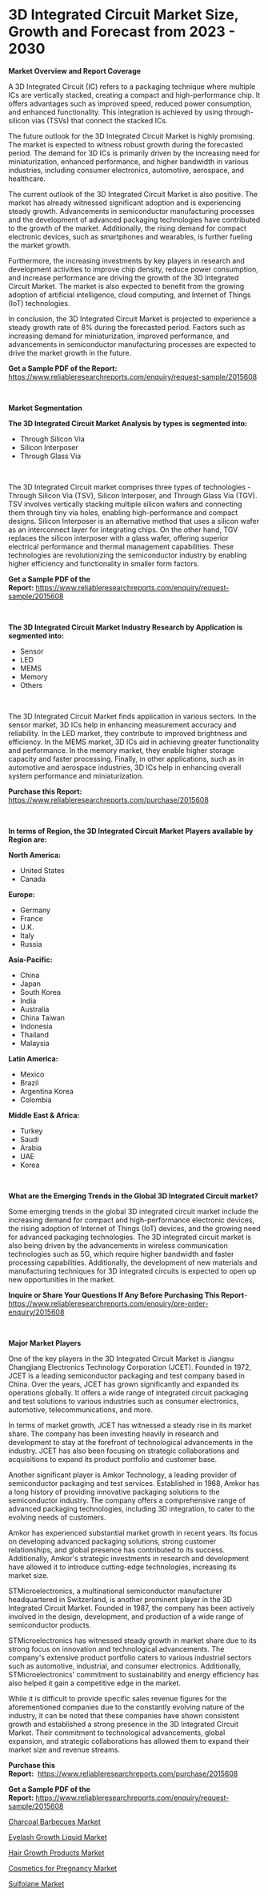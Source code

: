 <p><h1>3D Integrated Circuit Market Size, Growth and Forecast from 2023 - 2030</h1></p><p><strong>Market Overview and Report Coverage</strong></p>
<p><p>A 3D Integrated Circuit (IC) refers to a packaging technique where multiple ICs are vertically stacked, creating a compact and high-performance chip. It offers advantages such as improved speed, reduced power consumption, and enhanced functionality. This integration is achieved by using through-silicon vias (TSVs) that connect the stacked ICs.</p><p>The future outlook for the 3D Integrated Circuit Market is highly promising. The market is expected to witness robust growth during the forecasted period. The demand for 3D ICs is primarily driven by the increasing need for miniaturization, enhanced performance, and higher bandwidth in various industries, including consumer electronics, automotive, aerospace, and healthcare.</p><p>The current outlook of the 3D Integrated Circuit Market is also positive. The market has already witnessed significant adoption and is experiencing steady growth. Advancements in semiconductor manufacturing processes and the development of advanced packaging technologies have contributed to the growth of the market. Additionally, the rising demand for compact electronic devices, such as smartphones and wearables, is further fueling the market growth.</p><p>Furthermore, the increasing investments by key players in research and development activities to improve chip density, reduce power consumption, and increase performance are driving the growth of the 3D Integrated Circuit Market. The market is also expected to benefit from the growing adoption of artificial intelligence, cloud computing, and Internet of Things (IoT) technologies.</p><p>In conclusion, the 3D Integrated Circuit Market is projected to experience a steady growth rate of 8% during the forecasted period. Factors such as increasing demand for miniaturization, improved performance, and advancements in semiconductor manufacturing processes are expected to drive the market growth in the future.</p></p>
<p><strong>Get a Sample PDF of the Report:</strong> <a href="https://www.reliableresearchreports.com/enquiry/request-sample/2015608">https://www.reliableresearchreports.com/enquiry/request-sample/2015608</a></p>
<p>&nbsp;</p>
<p><strong>Market Segmentation</strong></p>
<p><strong>The 3D Integrated Circuit Market Analysis by types is segmented into:</strong></p>
<p><ul><li>Through Silicon Via</li><li>Silicon Interposer</li><li>Through Glass Via</li></ul></p>
<p>&nbsp;</p>
<p><p>The 3D Integrated Circuit market comprises three types of technologies - Through Silicon Via (TSV), Silicon Interposer, and Through Glass Via (TGV). TSV involves vertically stacking multiple silicon wafers and connecting them through tiny via holes, enabling high-performance and compact designs. Silicon Interposer is an alternative method that uses a silicon wafer as an interconnect layer for integrating chips. On the other hand, TGV replaces the silicon interposer with a glass wafer, offering superior electrical performance and thermal management capabilities. These technologies are revolutionizing the semiconductor industry by enabling higher efficiency and functionality in smaller form factors.</p></p>
<p><strong>Get a Sample PDF of the Report:</strong>&nbsp;<a href="https://www.reliableresearchreports.com/enquiry/request-sample/2015608">https://www.reliableresearchreports.com/enquiry/request-sample/2015608</a></p>
<p>&nbsp;</p>
<p><strong>The 3D Integrated Circuit Market Industry Research by Application is segmented into:</strong></p>
<p><ul><li>Sensor</li><li>LED</li><li>MEMS</li><li>Memory</li><li>Others</li></ul></p>
<p>&nbsp;</p>
<p><p>The 3D Integrated Circuit Market finds application in various sectors. In the sensor market, 3D ICs help in enhancing measurement accuracy and reliability. In the LED market, they contribute to improved brightness and efficiency. In the MEMS market, 3D ICs aid in achieving greater functionality and performance. In the memory market, they enable higher storage capacity and faster processing. Finally, in other applications, such as in automotive and aerospace industries, 3D ICs help in enhancing overall system performance and miniaturization.</p></p>
<p><strong>Purchase this Report:</strong>&nbsp; <a href="https://www.reliableresearchreports.com/purchase/2015608">https://www.reliableresearchreports.com/purchase/2015608</a></p>
<p>&nbsp;</p>
<p><strong>In terms of Region, the 3D Integrated Circuit Market Players available by Region are:</strong></p>
<p>
    <p> <strong> North America: </strong>
        <ul>
            <li>United States</li>
            <li>Canada</li>
        </ul>
        </p> 
    <p> <strong> Europe: </strong>
        <ul>
            <li>Germany</li>
            <li>France</li>
            <li>U.K.</li>
            <li>Italy</li>
            <li>Russia</li>
        </ul>
        </p> 
    <p> <strong> Asia-Pacific: </strong>
        <ul>
            <li>China</li>
            <li>Japan</li>
            <li>South Korea</li>
            <li>India</li>
            <li>Australia</li>
            <li>China Taiwan</li>
            <li>Indonesia</li>
            <li>Thailand</li>
            <li>Malaysia</li>
        </ul>
        </p> 
    <p> <strong> Latin America: </strong>
        <ul>
            <li>Mexico</li>
            <li>Brazil</li>
            <li>Argentina Korea</li>
            <li>Colombia</li>
        </ul>
        </p> 
    <p> <strong> Middle East & Africa: </strong>
        <ul>
            <li>Turkey</li>
            <li>Saudi</li>
            <li>Arabia</li>
            <li>UAE</li>
            <li>Korea</li>
        </ul>
    </p>
    </p>
<p>&nbsp;</p>
<p><strong>What are the Emerging Trends in the Global 3D Integrated Circuit market?</strong></p>
<p><p>Some emerging trends in the global 3D integrated circuit market include the increasing demand for compact and high-performance electronic devices, the rising adoption of Internet of Things (IoT) devices, and the growing need for advanced packaging technologies. The 3D integrated circuit market is also being driven by the advancements in wireless communication technologies such as 5G, which require higher bandwidth and faster processing capabilities. Additionally, the development of new materials and manufacturing techniques for 3D integrated circuits is expected to open up new opportunities in the market.</p></p>
<p><strong>Inquire or Share Your Questions If Any Before Purchasing This Report</strong>- <a href="https://www.reliableresearchreports.com/enquiry/pre-order-enquiry/2015608">https://www.reliableresearchreports.com/enquiry/pre-order-enquiry/2015608</a></p>
<p>&nbsp;</p>
<p><strong>Major Market Players</strong></p>
<p><p>One of the key players in the 3D Integrated Circuit Market is Jiangsu Changjiang Electronics Technology Corporation (JCET). Founded in 1972, JCET is a leading semiconductor packaging and test company based in China. Over the years, JCET has grown significantly and expanded its operations globally. It offers a wide range of integrated circuit packaging and test solutions to various industries such as consumer electronics, automotive, telecommunications, and more.</p><p>In terms of market growth, JCET has witnessed a steady rise in its market share. The company has been investing heavily in research and development to stay at the forefront of technological advancements in the industry. JCET has also been focusing on strategic collaborations and acquisitions to expand its product portfolio and customer base.</p><p>Another significant player is Amkor Technology, a leading provider of semiconductor packaging and test services. Established in 1968, Amkor has a long history of providing innovative packaging solutions to the semiconductor industry. The company offers a comprehensive range of advanced packaging technologies, including 3D integration, to cater to the evolving needs of customers.</p><p>Amkor has experienced substantial market growth in recent years. Its focus on developing advanced packaging solutions, strong customer relationships, and global presence has contributed to its success. Additionally, Amkor's strategic investments in research and development have allowed it to introduce cutting-edge technologies, increasing its market size.</p><p>STMicroelectronics, a multinational semiconductor manufacturer headquartered in Switzerland, is another prominent player in the 3D Integrated Circuit Market. Founded in 1987, the company has been actively involved in the design, development, and production of a wide range of semiconductor products.</p><p>STMicroelectronics has witnessed steady growth in market share due to its strong focus on innovation and technological advancements. The company's extensive product portfolio caters to various industrial sectors such as automotive, industrial, and consumer electronics. Additionally, STMicroelectronics' commitment to sustainability and energy efficiency has also helped it gain a competitive edge in the market.</p><p>While it is difficult to provide specific sales revenue figures for the aforementioned companies due to the constantly evolving nature of the industry, it can be noted that these companies have shown consistent growth and established a strong presence in the 3D Integrated Circuit Market. Their commitment to technological advancements, global expansion, and strategic collaborations has allowed them to expand their market size and revenue streams.</p></p>
<p><strong>Purchase this Report:</strong>&nbsp;&nbsp;<a href="https://www.reliableresearchreports.com/purchase/2015608">https://www.reliableresearchreports.com/purchase/2015608</a></p>
<p></p>
<p><strong>Get a Sample PDF of the Report:</strong>&nbsp;<a href="https://www.reliableresearchreports.com/enquiry/request-sample/2015608">https://www.reliableresearchreports.com/enquiry/request-sample/2015608</a></p>
<p><p><a href="https://medium.com/@ishankishanrp23/charcoal-barbecues-market-comprehensive-assessment-by-type-application-and-geography-9a01738de6cf">Charcoal Barbecues Market</a></p><p><a href="https://www.linkedin.com/pulse/eyelash-growth-liquid-market-size-2023-2030-global-industrial-40ywf/">Eyelash Growth Liquid Market</a></p><p><a href="https://www.linkedin.com/pulse/decoding-hair-growth-products-market-deep-dive-latest-6dqpf/">Hair Growth Products Market</a></p><p><a href="https://www.linkedin.com/pulse/cosmetics-pregnancy-market-size-share-global-analysis-6vg8f/">Cosmetics for Pregnancy Market</a></p><p><a href="https://medium.com/@subhamgillrp23/sulfolane-market-outlook-industry-overview-and-forecast-2023-to-2030-10e416693171">Sulfolane Market</a></p></p>